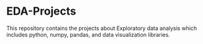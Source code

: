 # EDA-Projects
This repository contains the projects about Exploratory data analysis which includes python, numpy, pandas, and data visualization libraries.
